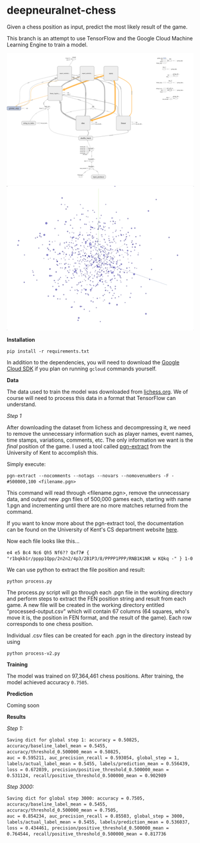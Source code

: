 # deepneuralnet-chess
Given a chess position as input, predict the most likely result of the game.

This branch is an attempt to use TensorFlow and the Google Cloud Machine Learning Engine to train a model.

![](graph.png)
![](projector.gif)

**Installation**

```
pip install -r requirements.txt
```

In addition to the dependencies, you will need to download the [Google Cloud SDK](https://cloud.google.com/sdk/) if you plan on running ` gcloud ` commands yourself.

**Data**

The data used to train the model was downloaded from [lichess.org](https://database.lichess.org/). We of course will need to process this data in a format that TensorFlow can understand.

*Step 1*

After downloading the dataset from lichess and decompressing it, we need to remove the unnecessary information such as player names, event names, time stamps, variations, comments, etc. The only information we want is the *final* position of the game. I used a tool called [pgn-extract](https://www.cs.kent.ac.uk/people/staff/djb/pgn-extract/) from the University of Kent to accomplish this.

Simply execute:

```
pgn-extract --nocomments --notags --novars --nomovenumbers -F -#500000,100 <filename.pgn>
```

This command will read through <filename.pgn>, remove the unnecessary data, and output new .pgn files of 500,000 games each, starting with name 1.pgn and incrementing until there are no more matches returned from the command.

If you want to know more about the pgn-extract tool, the documentation can be found on the University of Kent's CS department website [here](https://www.cs.kent.ac.uk/people/staff/djb/pgn-extract/help.html).

Now each file looks like this...

```
e4 e5 Bc4 Nc6 Qh5 Nf6?? Qxf7# { "r1bqkb1r/pppp1Qpp/2n2n2/4p3/2B1P3/8/PPPP1PPP/RNB1K1NR w KQkq -" } 1-0
```

We can use python to extract the file position and result:

```
python process.py
```

The process.py script will go through each .pgn file in the working directory and perform steps to extract the FEN position string and result from each game. A new file will be created in the working directory entitled "processed-output.csv" which will contain 67 columns (64 squares, who's move it is, the position in FEN format, and the result of the game). Each row corresponds to one chess position.

Individual .csv files can be created for each .pgn in the directory instead by using

```
python process-v2.py
```

**Training**

The model was trained on 97,364,461 chess positions. After training, the model achieved accuracy ` 0.7505 `.

**Prediction**

Coming soon

**Results**

*Step 1:*

```
Saving dict for global step 1: accuracy = 0.50825,
accuracy/baseline_label_mean = 0.5455, accuracy/threshold_0.500000_mean = 0.50825,
auc = 0.595211, auc_precision_recall = 0.593054, global_step = 1,
labels/actual_label_mean = 0.5455, labels/prediction_mean = 0.556439, loss = 0.672039, precision/positive_threshold_0.500000_mean = 0.531124, recall/positive_threshold_0.500000_mean = 0.902989
```

*Step 3000:*

```
Saving dict for global step 3000: accuracy = 0.7505,
accuracy/baseline_label_mean = 0.5455, accuracy/threshold_0.500000_mean = 0.7505,
auc = 0.854234, auc_precision_recall = 0.85503, global_step = 3000,
labels/actual_label_mean = 0.5455, labels/prediction_mean = 0.536037, loss = 0.434461, precision/positive_threshold_0.500000_mean = 0.764544, recall/positive_threshold_0.500000_mean = 0.817736
```

